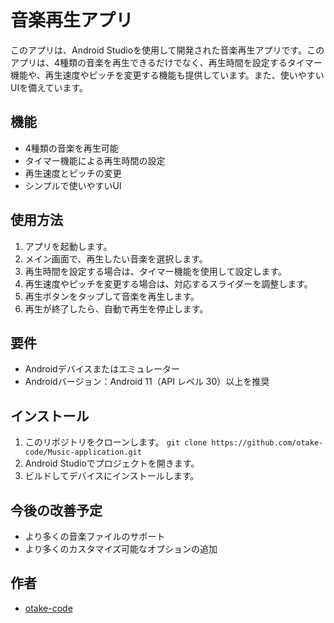 # 音楽再生アプリ

このアプリは、Android Studioを使用して開発された音楽再生アプリです。このアプリは、4種類の音楽を再生できるだけでなく、再生時間を設定するタイマー機能や、再生速度やピッチを変更する機能も提供しています。また、使いやすいUIを備えています。

## 機能

- 4種類の音楽を再生可能
- タイマー機能による再生時間の設定
- 再生速度とピッチの変更
- シンプルで使いやすいUI

## 使用方法

1. アプリを起動します。
2. メイン画面で、再生したい音楽を選択します。
3. 再生時間を設定する場合は、タイマー機能を使用して設定します。
4. 再生速度やピッチを変更する場合は、対応するスライダーを調整します。
5. 再生ボタンをタップして音楽を再生します。
6. 再生が終了したら、自動で再生を停止します。

## 要件

- Androidデバイスまたはエミュレーター
- Androidバージョン：Android 11（API レベル 30）以上を推奨

## インストール

1. このリポジトリをクローンします。
```git clone https://github.com/otake-code/Music-application.git```
2. Android Studioでプロジェクトを開きます。
3. ビルドしてデバイスにインストールします。

## 今後の改善予定

- より多くの音楽ファイルのサポート
- より多くのカスタマイズ可能なオプションの追加

## 作者

- [otake-code](https://github.com/otake-code)

